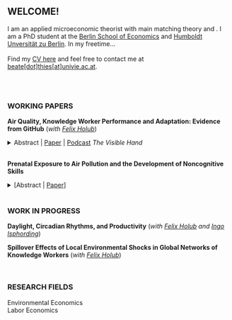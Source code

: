 
## WELCOME!

I am an applied microeconomic theorist with main matching theory and . I am a PhD student at the [Berlin School of Economics](https://berlinschoolofeconomics.de/home) and [Humboldt Unversität zu Berlin](https://www.wiwi.hu-berlin.de/en/research). In my freetime...
<br/>
<br/>
Find my [CV here](https://beatethies.github.io/cv.pdf) and feel free to contact me at [beate[dot]thies[at]univie.ac.at](mailto:beate.thies@univie.ac.at).  <br/>
<br/>

<br/>

### WORKING PAPERS
**Air Quality, Knowledge Worker Performance and Adaptation: Evidence from GitHub**  (*with [Felix Holub](https://felixholub.com/)*)

<details>
  <summary>Abstract | <a href="https://beatethies.github.io/AQ_GitHub.pdf">Paper</a> | <a href="https://www.thevisiblehand.uk/episodes/episode-51">Podcast</a>  <em>The Visible Hand</em> </summary>
Highly skilled knowledge workers are important drivers of innovation and long-run growth. We study how air quality affects productivity and work patterns among these workers, using data from GitHub, the world's largest coding platform. We combine panel data on daily output, working hours, and task choices for a sample of 27,000 software developers across four continents during the period 2014-2019 with information on concentrations of fine particulate matter (PM2.5). An increase in air pollution reduces output, measured by the number of total actions performed on GitHub per day, and induces developers to adapt by working on easier tasks and by ending work activity earlier. To compensate, they work more on weekends following high-pollution days, which suggests adverse impacts on their work-life-balance. The decline in output arises even at concentrations in line with current regulatory standards in the EU and US. Exposure to unusually high PM2.5 levels relative to the city-by-season-by-day-of-week specific mean reduces daily output quantity by 4%, which translates into a loss in output value by approximately $8 per developer.
</details>

 <br/>
 
**Prenatal Exposure to Air Pollution and the Development of Noncognitive Skills**


<details>
  <summary>[Abstract | <a href="https://beatethies.github.io/AP_noncognitive_paper.pdf">Paper</a>]</summary>
<div class="panel" style="background-color: #F1F1F1; color: #666; padding: 10px;"> 
Noncognitive skills are important predictors for life outcomes like education, health and earnings. This paper 
provides causal evidence on the effect of in-utero exposure to air pollution on noncognitive ability in childhood. 
I use the meteorological phenomenon of thermal inversions to address the endogeneity in exposure to particulate 
matter and data from a representative household survey in Germany to measure noncognitive abilities. I find that
an increase in particulate matter concentration by 1 unit during the prenatal period raises neuroticism at age 5-10 
by 7% of a standard deviation. This implies that affected children are less emotionally stable, more fearful and 
less self-confident. Back of the envelope computations indicate that a one standard deviation increase in particulate 
matter reduces adult earnings by 0.24%-0.29% 
just through its impact on neuroticism. </div>
</details>

<br/>

### WORK IN PROGRESS
**Daylight, Circadian Rhythms, and Productivity** (*with [Felix Holub](https://felixholub.com/) and [Ingo Isphording](https://sites.google.com/view/ingoeisphording/about-me)*) 


**Spillover Effects of Local Environmental Shocks in Global Networks of Knowledge Workers** (*with [Felix Holub](https://felixholub.com/)*)

<br/>

### RESEARCH FIELDS
Environmental Economics<br/>
Labor Economics<br/>
